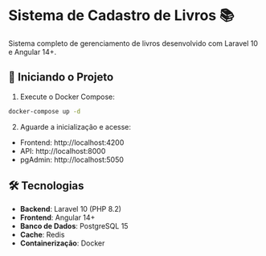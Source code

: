 # Sistema de Cadastro de Livros 📚

Sistema completo de gerenciamento de livros desenvolvido com Laravel 10 e Angular 14+.

## 🚀 Iniciando o Projeto

1. Execute o Docker Compose:
```bash
docker-compose up -d
```

2. Aguarde a inicialização e acesse:
- Frontend: http://localhost:4200
- API: http://localhost:8000
- pgAdmin: http://localhost:5050

## 🛠️ Tecnologias

- **Backend**: Laravel 10 (PHP 8.2)
- **Frontend**: Angular 14+
- **Banco de Dados**: PostgreSQL 15
- **Cache**: Redis
- **Containerização**: Docker
